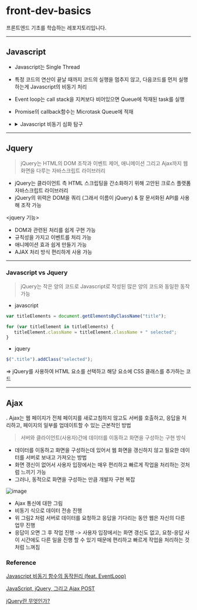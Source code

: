 # front-dev-basics 
프론트엔드 기초를 학습하는 레포지토리입니다. 
___

## Javascript
- Javascript는 Single Thread
- 특정 코드의 연산이 끝날 때까지 코드의 실행을 멈추지 않고, 다음코드를 먼저 실행하는게 Javascript의 비동기 처리
- Event loop는 call stack을 지켜보다 비어있으면 Queue에 적재된 task를 실행
- Promise의 callback함수는 Microtask Queue에 적재
- <details>
    <summary>Javascript 비동기 심화 탐구 </summary> 
  
  - 하나의 Call Stack만을 가지고 있고, 한 번에 하나의 Task만 처리 
  
  - Promise, async/await와 같은 비동기 호출의 Callback 함수들은 Microtask Queue에 담기게 되고 FIFO(First In First Out)의 형태로 실행
  
  - Eventloop는 현재 실행중인 Task가 있는지, Queue들에 적재된 Task가 있는지 주기적으로 확인
  
  </details>
___

## Jquery 
>  jQuery는 HTML의 DOM 조작과 이벤트 제어, 애니메이션 그리고 Ajax까지 웹 화면을 다루는 자바스크립트 라이브러리

- jQuery는 클라이언트 측 HTML 스크립팅을 간소화하기 위해 고안된 크로스 플랫폼 자바스크립트 라이브러리
- jQuery의 위력은 DOM을 쿼리 (그래서 이름이 jQuery) & 잘 문서화된 API를 사용해 조작 가능 

<jquery 기능>
- DOM과 관련된 처리를 쉽게 구현 가능
- 규칙성을 가지고 이벤트를 처리 가능 
- 애니메이션 효과 쉽게 만들기 가능 
- AJAX 처리 방식 편리하게 사용 가능
___
### Javascript vs Jquery 

> jQuery는 작은 양의 코드로 Javascript로 작성된 많은 양의 코드와 동일한 동작 가능
 
- javascript
```js
var titleElements = document.getElementsByClassName("title"); 

for (var titleElement in titleElements) {
   titleElement.className = titleElement.className + " selected"; 
}
```

- jquery 
```js
$(".title").addClass("selected");
```
=> jQuery를 사용하여 HTML 요소를 선택하고 해당 요소에 CSS 클래스를 추가하는 코드 
___

## Ajax 
. Ajax는 웹 페이지가 전체 페이지를 새로고침하지 않고도 서버를 호출하고, 응답을 처리하고, 페이지의 일부를 업데이트할 수 있는 근본적인 방법

> 서버와 클라이언트(사용자)간에 데이터를 이동하고 화면을 구성하는 구현 방식

- 데이터를 이동하고 화면을 구성하는데 있어서 웹 화면을 갱신하지 않고 필요한 데이터를 서버로 보내고 가져오는 방법
- 화면 갱신이 없어서 사용자 입장에서는 매우 편리하고 빠르게 작업을 처리하는 것처럼 느끼기 가능
- 그러나, 동적으로 화면을 구성하는 만큼 개발자 구현 복잡 

![image](https://www.nextree.co.kr/content/images/2021/01/jsseo-140509-ajax-05-1024x527.png)
- Ajax 통신에 대한 그림
- 비동기 식으로 데이터 전송 진행
- 위 그림2 처럼 서버로 데이터를 요청하고 응답을 기다리는 동안 웹은 자신의 다른 업무 진행
- 응답이 오면 그 후 작업 진행
-> 사용자 입장에서는 화면 갱신도 없고, 요청-응답 사이 시간에도 다른 일을 진행 할 수 있기 때문에 편리하고 빠르게 작업을 처리하는 것처럼 느껴짐 

### Reference

[Javascript 비동기 함수의 동작원리 (feat. EventLoop)](https://gruuuuu.github.io/javascript/async-js/)

[JavaScript, jQuery, 그리고 Ajax POST](https://www.Tnextree.co.kr/p9521/)

[jQuery란 무엇인가?](https://code.tutsplus.com/ko/what-is-jquery--cms-26232t)

